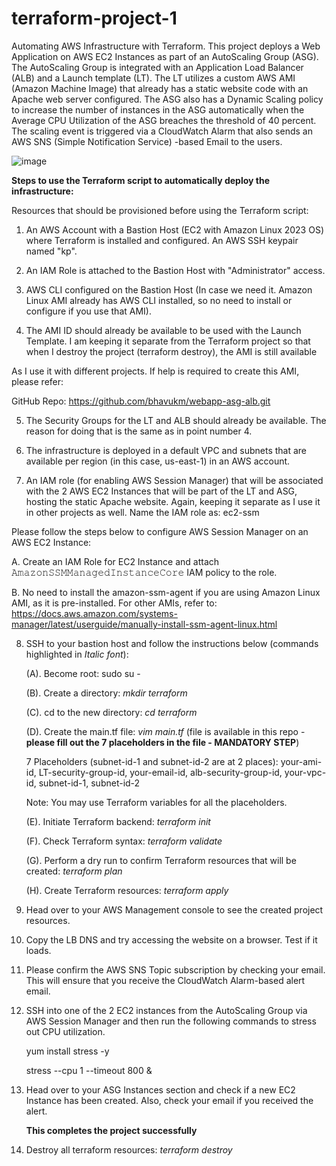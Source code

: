# terraform-project-1

Automating AWS Infrastructure with Terraform. This project deploys a Web Application on AWS EC2 Instances as part of an AutoScaling Group (ASG). The AutoScaling Group is integrated with an Application Load Balancer (ALB) and a Launch template (LT). The LT utilizes a custom AWS AMI (Amazon Machine Image) that already has a static website code with an Apache web server configured. The ASG also has a Dynamic Scaling policy to increase the number of instances in the ASG automatically when the Average CPU Utilization of the ASG breaches the threshold of 40 percent. The scaling event is triggered via a CloudWatch Alarm that also sends an AWS SNS (Simple Notification Service) -based Email to the users.

![image](https://github.com/user-attachments/assets/c65bda41-84be-45b6-bb74-74add555c2b9)

**Steps to use the Terraform script to automatically deploy the infrastructure:**

Resources that should be provisioned before using the Terraform script:

1. An AWS Account with a Bastion Host (EC2 with Amazon Linux 2023 OS) where Terraform is installed and configured. An AWS SSH keypair named "kp".

2. An IAM Role is attached to the Bastion Host with "Administrator" access.

3. AWS CLI configured on the Bastion Host (In case we need it. Amazon Linux AMI already has AWS CLI installed, so no need to install or configure if you use that AMI).

4. The AMI ID should already be available to be used with the Launch Template. I am keeping it separate from the Terraform project so that when I destroy the project (terraform destroy), the AMI is still available

As I use it with different projects. If help is required to create this AMI, please refer:

GitHub Repo: https://github.com/bhavukm/webapp-asg-alb.git

5. The Security Groups for the LT and ALB should already be available. The reason for doing that is the same as in point number 4.

6. The infrastructure is deployed in a default VPC and subnets that are available per region (in this case, us-east-1) in an AWS account.

7. An IAM role (for enabling AWS Session Manager) that will be associated with the 2 AWS EC2 Instances that will be part of the LT and ASG, hosting the static Apache website. Again, keeping it separate as I use it in other projects as well. Name the IAM role as: ec2-ssm

Please follow the steps below to configure AWS Session Manager on an AWS EC2 Instance:

   A. Create an IAM Role for EC2 Instance and attach 𝙰𝚖𝚊𝚣𝚘𝚗𝚂𝚂𝙼𝙼𝚊𝚗𝚊𝚐𝚎𝚍𝙸𝚗𝚜𝚝𝚊𝚗𝚌𝚎𝙲𝚘𝚛𝚎 IAM policy to the role.

   B. No need to install the amazon-ssm-agent if you are using Amazon Linux AMI, as it is pre-installed. For other AMIs, refer to: https://docs.aws.amazon.com/systems-manager/latest/userguide/manually-install-ssm-agent-linux.html

   8. SSH to your bastion host and follow the instructions below (commands highlighted in _Italic font_):

      (A). Become root: sudo su -

      (B). Create a directory: _mkdir terraform_

      (C). cd to the new directory: _cd terraform_

      (D). Create the main.tf file: _vim main.tf_ (file is available in this repo - **please fill out the 7 placeholders in the file - MANDATORY STEP**)

      7 Placeholders (subnet-id-1 and subnet-id-2 are at 2 places): your-ami-id, LT-security-group-id, your-email-id, alb-security-group-id, your-vpc-id, subnet-id-1, subnet-id-2

      Note: You may use Terraform variables for all the placeholders.

      (E). Initiate Terraform backend: _terraform init_

      (F). Check Terraform syntax: _terraform validate_

      (G). Perform a dry run to confirm Terraform resources that will be created: _terraform plan_

      (H). Create Terraform resources: _terraform apply_

   10. Head over to your AWS Management console to see the created project resources.

   11. Copy the LB DNS and try accessing the website on a browser. Test if it loads.

   12. Please confirm the AWS SNS Topic subscription by checking your email. This will ensure that you receive the CloudWatch Alarm-based alert email.

   13. SSH into one of the 2 EC2 instances from the AutoScaling Group via AWS Session Manager and then run the following commands to stress out CPU utilization.

       yum install stress -y

       stress --cpu 1 --timeout 800 &

   15. Head over to your ASG Instances section and check if a new EC2 Instance has been created. Also, check your email if you received the alert.

       **This completes the project successfully**

   16. Destroy all terraform resources: _terraform destroy_

